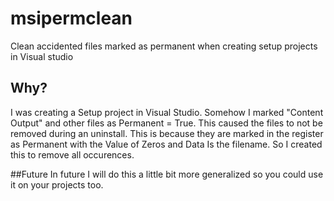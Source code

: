 ﻿# msipermclean
Clean accidented files marked as permanent when creating setup projects in Visual studio

## Why?
I was creating a Setup project in Visual Studio. Somehow I marked "Content Output" and other files
as Permanent = True. This caused the files to not be removed during an uninstall.
This is because they are marked in the register as Permanent with the Value of Zeros and Data Is the filename.
So I created this to remove all occurences.

##Future
In future I will do this a little bit more generalized so you could use it on your projects too.

